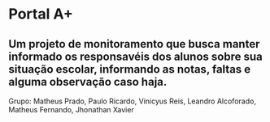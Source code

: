 # Portal A+
## Um projeto de monitoramento que busca manter informado os responsavéis dos alunos sobre sua situação escolar, informando as notas, faltas e alguma observação caso haja.

Grupo: Matheus Prado, Paulo Ricardo, Vinicyus Reis, Leandro Alcoforado, Matheus Fernando, Jhonathan Xavier

